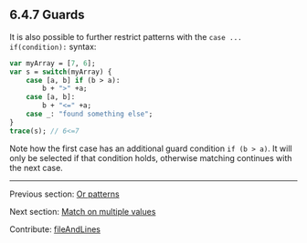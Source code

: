 ## 6.4.7 Guards

It is also possible to further restrict patterns with the `case ... if(condition):` syntax:

```haxe
var myArray = [7, 6];
var s = switch(myArray) {
	case [a, b] if (b > a):
		b + ">" +a;
	case [a, b]:
		b + "<=" +a;
	case _: "found something else";
}
trace(s); // 6<=7
```

Note how the first case has an additional guard condition `if (b > a)`. It will only be selected if that condition holds, otherwise matching continues with the next case.

---

Previous section: [Or patterns](lf-pattern-matching-or.md)

Next section: [Match on multiple values](lf-pattern-matching-tuples.md)

Contribute: [fileAndLines](https://github.com/HaxeFoundation/HaxeManual/blob/master/06-language-features.tex#L201-201)